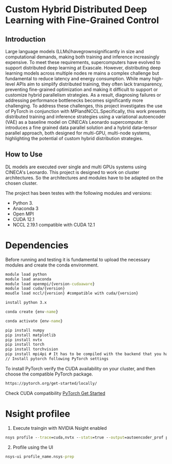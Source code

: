 # Custom Hybrid Distributed Deep Learning with Fine-Grained Control

## Introduction
Large language models (LLMs)havegrownsignificantly in size and computational demands, making both training and inference increasingly expensive. To meet these requirements, supercomputers have evolved to support distributed deep learning at Exascale. However, distributing deep learning models across multiple nodes re mains a complex challenge but fundamental to reduce latency and energy consumption. While many high-level APIs aim to simplify distributed training, they often lack transparency, preventing fine-grained optimization and making it difficult to support or customize hybrid parallelism strategies. As a result, diagnosing failures or addressing performance bottlenecks becomes significantly more challenging. To address these challenges, this project investigates the use of PyTorch in conjunction with MPIandNCCL.Specifically, this work presents distributed training and inference strategies using a variational autoencoder (VAE) as a baseline model on CINECA’s Leonardo supercomputer. It introduces a fine grained data parallel solution and a hybrid data–tensor parallel approach, both designed for multi-GPU, multi-node systems, highlighting the potential of custom hybrid distribution strategies.

## How to Use
DL models are executed over single and multi GPUs systems using CINECA's Leonardo.
This project is designed to work on cluster architectures.
So the architectures and modules have to be adapted on the chosen cluster.

The project has been testes with the following modules and versions:

- Python 3.
- Anaconda 3
- Open MPI
- CUDA 12.1
- NCCL 2.19.1 compatible with CUDA 12.1

# Dependencies

Before running and testing it is fundamental to upload the necessary modules and create the conda environment.

```cmd
module load python
module load anaconda
module load openmpi/{version-cudaaware}
module load cuda/{version}
moudle load nccl/{version} #compatible with cuda/{version}
``` 

```cmd
install python 3.x

conda create {env-name}

conda activate {env-name}

pip install numpy
pip install matplotlib
pip install nvtx
pip install torch
pip install torchvision
pip install mpi4pi # It has to be compiled with the backend that you have (eg. Open MPI)
// Install pytorch following PyTorch settings
```

To install PyTorch verify the CUDA availability on your cluster, and then choose the compatible PyTorch package.

```cmd
https://pytorch.org/get-started/locally/
```

Check CUDA compatibility [PyTorch Get Started](https://pytorch.org/get-started/locally/)

# Nsight profilee

1. Execute traingin with NVIDIA Nsight enabled

```cmd
nsys profile --trace=cuda,nvtx --stats=true --output=autoencoder_prof python train.py
```

2. Profile using the UI

```cmd
nsys-ui profile_name.nsys-prep
```
